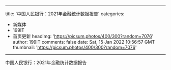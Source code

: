 
---
title: '中国人民银行：2021年金融统计数据报告'
categories: 
 - 新媒体
 - 199IT
 - 首页更新
headimg: 'https://picsum.photos/400/300?random=7076'
author: 199IT
comments: false
date: Sat, 15 Jan 2022 10:56:57 GMT
thumbnail: 'https://picsum.photos/400/300?random=7076'
---

<div>   
中国人民银行：2021年金融统计数据报告  
</div>
            